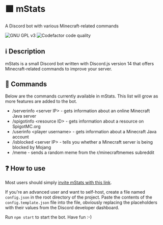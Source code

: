 # 🟩 mStats
A Discord bot with various Minecraft-related commands

![GNU GPL v3](https://img.shields.io/github/license/TNT10128/mStats?style=for-the-badge)
![Codefactor code quality](https://img.shields.io/codefactor/grade/github/TNT10128/mStats?style=for-the-badge)

## ℹ️ Description
mStats is a small Discord bot written with Discord.js version 14 that offers Minecraft-related commands to improve your server.

## 🤖 Commands

Below are the commands currently available in mStats. This list will grow as more features are added to the bot.
- /serverinfo \<server IP> - gets information about an online Minecraft Java server
- /spigotinfo \<resource ID> - gets information about a resource on SpigotMC.org
- /userinfo \<player username> - gets information about a Minecraft Java account
- /isblocked \<server IP> - tells you whether a Minecraft server is being blocked by Mojang
- /meme - sends a random meme from the r/minecraftmemes subreddit

## ❓ How to use
Most users should simply [invite mStats with this link](https://discord.com/api/oauth2/authorize?client_id=1045365024425775114&permissions=313344&scope=bot%20applications.commands).

If you're an advanced user and want to self-host, create a file named `config.json` in the root directory of the project. Paste the contents of the `config.template.json` file into the file, obviously replacing the placeholders with their values from the Discord developer dashboard.

Run `npm start` to start the bot.
Have fun :-)
